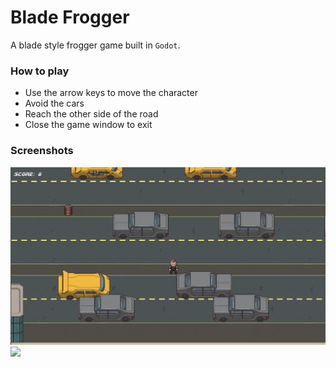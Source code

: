 # Blade Frogger

A blade style frogger game built in `Godot`.

### How to play

- Use the arrow keys to move the character
- Avoid the cars
- Reach the other side of the road
- Close the game window to exit

### Screenshots

<img src="https://github.com/danvargg/blade_frogger/blob/master/images/image00.png">

<img src="https://github.com/danvargg/blade_frogger/blob/master/images/image10.png">
